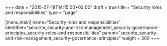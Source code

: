 +++
date = "2015-07-18T14:15:00+02:00"
draft = true
title = "Security roles and responsibilities"
type = "page"

[menu.main]
name="Security roles and responsibilities"
identifier="securite_security-and-risk-management_security-governance-principles_security-roles-and-responsibilities"
parent="securite_security-and-risk-management_security-governance-principles"
weight = 300
+++